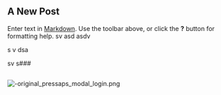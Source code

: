 ## A New Post

Enter text in [Markdown](http://daringfireball.net/projects/markdown/). Use the toolbar above, or click the **?** button for formatting help.
sv asd asdv

s v
dsa

sv
s###

##

![-original_pressaps_modal_login.png]({{site.baseurl}}/dist/styles/-original_pressaps_modal_login.png)

